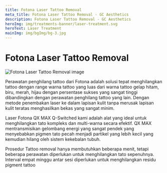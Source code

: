 ```yaml
---
title: Fotona Laser Tattoo Removal
meta_title: Fotona Laser Tattoo Removal - GC Aesthetics
description: Fotona Laser Tattoo Removal - GC Aesthetics
heroImg: img/treatments-banner/laser-treatment.svg
heroText: Laser Treatment
mainImg: img/bgImg/bg-3.jpg
---
```


<div class="container">
<div class="row mt-4">

# Fotona Laser Tattoo Removal

</div>
<div class="row mt-4">
<div class="col-12 col-md-6 col-lg-4">

<img :src="mainImg" class="w-100" alt="Fotona Laser Tattoo Removal image" />

</div>
<div class="col-12 col-md-6 col-lg-8 mt-4 mt-md-0">

Perawatan penghilang tattoo dari Fotona adalah solusi tepat
menghilangkan tattoo dengan range warna tattoo yang luas dari warna
tattoo gelap hitam, biru, merah, hijau dengan persentase sukses yang
sangat tinggi dibandingkan dengan perawatan penghilang tattoo yang
lain. Dengan metode penembakan laser ke dalam lapisan kulit tanpa
merusak lapisan kulit teratas menghasilkan bekas yang sangat minim.

Laser Fotona QX MAX Q-Switched kami adalah alat yang ideal untuk
menghilangkan tato kompleks dan multi-warna secara efektif. QX MAX
mentransmisikan gelombang energi yang sangat pendek yang
menyebabkan pigmen tato pecah menjadi partikel yang lebih kecil yang
kemudian hilang oleh sistem kekebalan tubuh.

Prosedur Tattoo removal hanya membutuhkan beberapa menit, tetapi
beberapa perawatan diperlukan untuk menghilangkan tato sepenuhnya.
Interval empat minggu antar sesi diperlukan untuk menghilangkan
residu pigment tattoo

</div>
</div>

</div>
